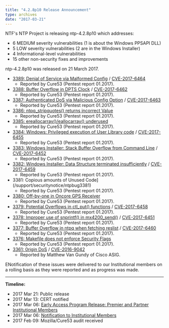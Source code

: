 ```yaml
---
title: "4.2.8p10 Release Announcement"
type: archives
date: "2017-03-21"
---
```


NTF's NTP Project is releasing ntp-4.2.8p10 which addresses:

* 6 MEDIUM severity vulnerabilities (1 is about the Windows PPSAPI DLL)
* 5 LOW severity vulnerabilities (2 are in the Windows Installer)
* 4 Informational-level vulnerabilities 
* 15 other non-security fixes and improvements 

ntp-4.2.8p10 was released on 21 March 2017.

* [3389: Denial of Service via Malformed Config](/support/securitynotice/ntpbug3389) / [CVE-2017-6464](https://nvd.nist.gov/vuln/detail/CVE-2017-6464)
  * Reported by Cure53 (Pentest report 01.2017).
* [3388: Buffer Overflow in DPTS Clock](/support/securitynotice/ntpbug3388) / [CVE-2017-6462](https://nvd.nist.gov/vuln/detail/CVE-2017-6462)
  * Reported by Cure53 (Pentest report 01.2017). 
* [3387: Authenticated DoS via Malicious Config Option](/support/securitynotice/ntpbug3387) / [CVE-2017-6463](https://nvd.nist.gov/vuln/detail/CVE-2017-6463)
  * Reported by Cure53 (Pentest report 01.2017). 
* [3386: ntpq_stripquotes() returns incorrect Value](/support/securitynotice/ntpbug3386)
  * Reported by Cure53 (Pentest report 01.2017). 
* [3385: ereallocarray()/eallocarray() underused](/support/securitynotice/ntpbug3385)
  * Reported by Cure53 (Pentest report 01.2017). 
* [3384: Windows: Privileged execution of User Library code](/support/securitynotice/ntpbug3384) / [CVE-2017-6455](https://nvd.nist.gov/vuln/detail/CVE-2017-6455)
  * Reported by Cure53 (Pentest report 01.2017). 
* [3383: Windows Installer: Stack Buffer Overflow from Command Line](/support/securitynotice/ntpbug3383) / [CVE-2017-6452](https://nvd.nist.gov/vuln/detail/CVE-2017-6452)
  * Reported by Cure53 (Pentest report 01.2017). 
* [3382: Windows Installer: Data Structure terminated insufficiently](/support/securitynotice/ntpbug3382) / [CVE-2017-6459](https://nvd.nist.gov/vuln/detail/CVE-2017-6459)
  * Reported by Cure53 (Pentest report 01.2017). 
* 3381: Copious amounts of Unused Code](/support/securitynotice/ntpbug3381)
  * Reported by Cure53 (Pentest report 01.2017). 
* [3380: Off-by-one in Oncore GPS Receiver](/support/securitynotice/ntpbug3380)
  * Reported by Cure53 (Pentest report 01.2017). 
* [3379: Potential Overflows in ctl_put() functions](/support/securitynotice/ntpbug3379) / [CVE-2017-6458](https://nvd.nist.gov/vuln/detail/CVE-2017-6458)
  * Reported by Cure53 (Pentest report 01.2017). 
* [3378: Improper use of snprintf() in mx4200_send()](/support/securitynotice/ntpbug3378) / [CVE-2017-6451](https://nvd.nist.gov/vuln/detail/CVE-2017-6451)
  * Reported by Cure53 (Pentest report 01.2017). 
* [3377: Buffer Overflow in ntpq when fetching reslist](/support/securitynotice/ntpbug3377) / [CVE-2017-6460](https://nvd.nist.gov/vuln/detail/CVE-2017-6460)
  * Reported by Cure53 (Pentest report 01.2017). 
* [3376: Makefile does not enforce Security Flags](/support/securitynotice/ntpbug3376)
  * Reported by Cure53 (Pentest report 01.2017). 
* [3361: 0rigin DoS](/support/securitynotice/ntpbug3361) / [CVE-2016-9042](https://nvd.nist.gov/vuln/detail/CVE-2016-9042)
  * Reported by Matthew Van Gundy of Cisco ASIG. 

ENotification of these issues were delivered to our Institutional members on a rolling basis as they were reported and as progress was made.

* * *

**Timeline:**

* 2017 Mar 21: Public release
* 2017 Mar 13: CERT notified 
* 2017 Mar 06: [Early Access Program Release: Premier and Partner Institutional Members](https://www.nwtime.org/membership/benefits)
* 2017 Mar 06: [Notification to Institutional Members](https://www.nwtime.org/membership/benefits)
* 2017 Feb 09: Mozilla/Cure53 audit received 